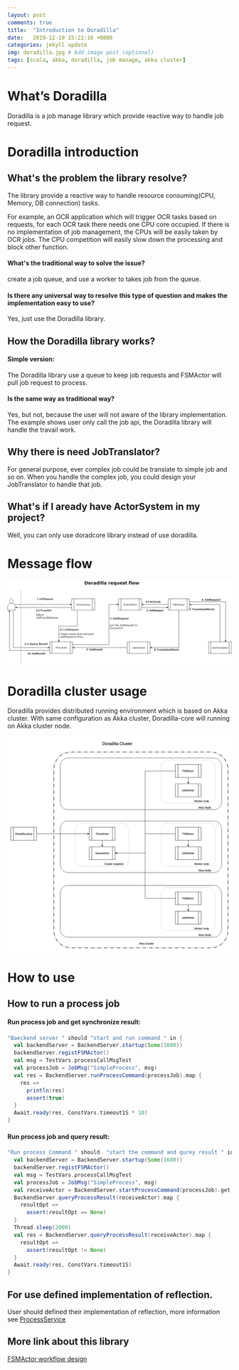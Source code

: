 ```yaml
---
layout: post
comments: true
title:  "Introduction to Doradilla"
date:   2019-12-10 15:22:16 +0800
categories: jekyll update
img: doradilla.jpg # Add image post (optional)
tags: [scala, akka, doradilla, job manage, akka cluster]
---
```


# What’s Doradilla

Doradilla is a job manage library which provide reactive way to handle job request.


# Doradilla introduction

## What's the problem the library resolve?

The library provide a reactive way to handle resource consuming(CPU, Memory, DB connection) tasks.

For example, an OCR application which will trigger OCR tasks based on requests, for each OCR task there needs one CPU core occupied. If there is no implementation of job management, the CPUs will be easily taken by OCR jobs. The CPU competition will easily slow down the processing and block other function.

#### What's the traditional way to solve the issue?

create a job queue, and use a worker to takes job from the queue.

#### Is there any universal way to resolve this type of question and makes the implementation easy to use?

Yes, just use the Doradilla library.

## How the Doradilla library works?

#### Simple version:

The Doradilla library use a queue to keep job requests and FSMActor will pull job request to process.

#### Is the same way as traditional way?

Yes, but not, because the user will not aware of the library implementation. The example shows user only call the job api, the Doradilla library will handle the travail work.

## Why there is need JobTranslator?

For general purpose, ever complex job could be translate to simple job and so on. When you handle the complex job, you could design your JobTranslator to handle that job.

## What's if I aready have ActorSystem in my project?

Well, you can only use doradcore library instead of use doradilla.



# Message flow

![message flow](/media/doradilla/msgflow.jpg)


# Doradilla cluster usage

Doradilla provides distributed running environment which is based on Akka cluster. With same configuration as Akka cluster, Doradilla-core will running on Akka cluster node.

![dora cluster](/media/doradilla/dora-cluster.png)


# How to use

## How to run a process job
#### Run process job and get synchronize result:
```scala
"Baeckend server " should "start and run command " in {
  val backendServer = BackendServer.startup(Some(1600))
  backendServer.registFSMActor()
  val msg = TestVars.processCallMsgTest
  val processJob = JobMsg("SimpleProcess", msg)
  val res = BackendServer.runProcessCommand(processJob).map {
    res =>
      println(res)
      assert(true)
  }
  Await.ready(res, ConstVars.timeout1S * 10)
}
```

#### Run process job and query result:

``` scala
"Run process Command " should  "start the command and qurey result " in {
  val backendServer = BackendServer.startup(Some(1600))
  backendServer.registFSMActor()
  val msg = TestVars.processCallMsgTest
  val processJob = JobMsg("SimpleProcess", msg)
  val receiveActor = BackendServer.startProcessCommand(processJob).get
  BackendServer.queryProcessResult(receiveActor).map {
    resultOpt =>
      assert(resultOpt == None)
  }
  Thread.sleep(2000)
  val res = BackendServer.queryProcessResult(receiveActor).map {
    resultOpt =>
      assert(resultOpt != None)
  }
  Await.ready(res, ConstVars.timeout1S)
}
```

## For use defined implementation of reflection.
User should defined their implementation of reflection, more information see [ProcessService](https://github.com/wherby/doradilla/tree/master/docs/doradilla-core/util/ProcessService.md)

## More link about this library

[FSMActor workflow design](https://wherby.github.io/fsmactor-design/)

[jekyll-docs]: https://jekyllrb.com/docs/home
[jekyll-gh]:   https://github.com/jekyll/jekyll
[jekyll-talk]: https://talk.jekyllrb.com/
